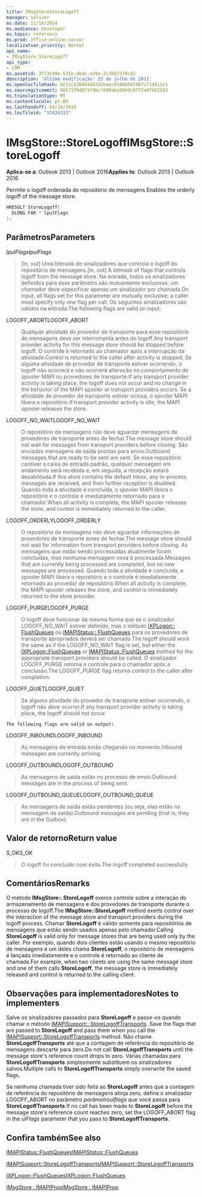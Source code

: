 ```yaml
---
title: IMsgStoreStoreLogoff
manager: soliver
ms.date: 11/16/2014
ms.audience: Developer
ms.topic: reference
ms.prod: office-online-server
localization_priority: Normal
api_name:
- IMsgStore.StoreLogoff
api_type:
- COM
ms.assetid: 3773c98e-531e-4bdc-a39a-2c3bb7378cd3
description: 'Última modificação: 23 de julho de 2011'
ms.openlocfilehash: be11c536804682d1baec8188b6d7487c71d411e1
ms.sourcegitcommit: 8657170d071f9bcf680aba50b9c07f2a4fb82283
ms.translationtype: MT
ms.contentlocale: pt-BR
ms.lasthandoff: 04/28/2019
ms.locfileid: "33424333"
---
```

# <a name="imsgstorestorelogoff"></a><span data-ttu-id="2ad2d-103">IMsgStore::StoreLogoff</span><span class="sxs-lookup"><span data-stu-id="2ad2d-103">IMsgStore::StoreLogoff</span></span>

  
  
<span data-ttu-id="2ad2d-104">**Aplica-se a**: Outlook 2013 | Outlook 2016</span><span class="sxs-lookup"><span data-stu-id="2ad2d-104">**Applies to**: Outlook 2013 | Outlook 2016</span></span> 
  
<span data-ttu-id="2ad2d-105">Permite o logoff ordenada do repositório de mensagens.</span><span class="sxs-lookup"><span data-stu-id="2ad2d-105">Enables the orderly logoff of the message store.</span></span>
  
```cpp
HRESULT StoreLogoff(
  ULONG FAR * lpulFlags
);
```

## <a name="parameters"></a><span data-ttu-id="2ad2d-106">Parâmetros</span><span class="sxs-lookup"><span data-stu-id="2ad2d-106">Parameters</span></span>

 <span data-ttu-id="2ad2d-107">_lpulFlags_</span><span class="sxs-lookup"><span data-stu-id="2ad2d-107">_lpulFlags_</span></span>
  
> <span data-ttu-id="2ad2d-108">[in, out] Uma bitmask de sinalizadores que controla o logoff do repositório de mensagens.</span><span class="sxs-lookup"><span data-stu-id="2ad2d-108">[in, out] A bitmask of flags that controls logoff from the message store.</span></span> <span data-ttu-id="2ad2d-109">Na entrada, todos os sinalizadores definidos para esse parâmetro são mutuamente exclusivos; um chamador deve especificar apenas um sinalizador por chamada.</span><span class="sxs-lookup"><span data-stu-id="2ad2d-109">On input, all flags set for this parameter are mutually exclusive; a caller must specify only one flag per call.</span></span> <span data-ttu-id="2ad2d-110">Os seguintes sinalizadores são válidos na entrada:</span><span class="sxs-lookup"><span data-stu-id="2ad2d-110">The following flags are valid on input:</span></span>
    
<span data-ttu-id="2ad2d-111">LOGOFF_ABORT</span><span class="sxs-lookup"><span data-stu-id="2ad2d-111">LOGOFF_ABORT</span></span> 
  
> <span data-ttu-id="2ad2d-112">Qualquer atividade do provedor de transporte para esse repositório de mensagens deve ser interrompida antes do logoff.</span><span class="sxs-lookup"><span data-stu-id="2ad2d-112">Any transport provider activity for this message store should be stopped before logoff.</span></span> <span data-ttu-id="2ad2d-113">O controle é retornado ao chamador após a interrupção da atividade.</span><span class="sxs-lookup"><span data-stu-id="2ad2d-113">Control is returned to the caller after activity is stopped.</span></span> <span data-ttu-id="2ad2d-114">Se alguma atividade de provedor de transporte estiver ocorrendo, o logoff não ocorrerá e não ocorrerá alteração no comportamento do spooler MAPI ou provedores de transporte.</span><span class="sxs-lookup"><span data-stu-id="2ad2d-114">If any transport provider activity is taking place, the logoff does not occur and no change in the behavior of the MAPI spooler or transport providers occurs.</span></span> <span data-ttu-id="2ad2d-115">Se a atividade do provedor de transporte estiver ociosa, o spooler MAPI libera o repositório.</span><span class="sxs-lookup"><span data-stu-id="2ad2d-115">If transport provider activity is idle, the MAPI spooler releases the store.</span></span> 
    
<span data-ttu-id="2ad2d-116">LOGOFF_NO_WAIT</span><span class="sxs-lookup"><span data-stu-id="2ad2d-116">LOGOFF_NO_WAIT</span></span> 
  
> <span data-ttu-id="2ad2d-117">O repositório de mensagens não deve aguardar mensagens de provedores de transporte antes de fechar.</span><span class="sxs-lookup"><span data-stu-id="2ad2d-117">The message store should not wait for messages from transport providers before closing.</span></span> <span data-ttu-id="2ad2d-118">São enviadas mensagens de saída prontas para envio.</span><span class="sxs-lookup"><span data-stu-id="2ad2d-118">Outbound messages that are ready to be sent are sent.</span></span> <span data-ttu-id="2ad2d-119">Se esse repositório contiver a caixa de entrada padrão, qualquer mensagem em andamento será recebida e, em seguida, a recepção estará desabilitada.</span><span class="sxs-lookup"><span data-stu-id="2ad2d-119">If this store contains the default Inbox, any in-process messages are received, and then further reception is disabled.</span></span> <span data-ttu-id="2ad2d-120">Quando toda a atividade é concluída, o spooler MAPI libera o repositório e o controle é imediatamente retornado para o chamador.</span><span class="sxs-lookup"><span data-stu-id="2ad2d-120">When all activity is complete, the MAPI spooler releases the store, and control is immediately returned to the caller.</span></span> 
    
<span data-ttu-id="2ad2d-121">LOGOFF_ORDERLY</span><span class="sxs-lookup"><span data-stu-id="2ad2d-121">LOGOFF_ORDERLY</span></span> 
  
> <span data-ttu-id="2ad2d-122">O repositório de mensagens não deve aguardar informações de provedores de transporte antes de fechar.</span><span class="sxs-lookup"><span data-stu-id="2ad2d-122">The message store should not wait for information from transport providers before closing.</span></span> <span data-ttu-id="2ad2d-123">As mensagens que estão sendo processadas atualmente foram concluídas, mas nenhuma mensagem nova é processada.</span><span class="sxs-lookup"><span data-stu-id="2ad2d-123">Messages that are currently being processed are completed, but no new messages are processed.</span></span> <span data-ttu-id="2ad2d-124">Quando toda a atividade é concluída, o spooler MAPI libera o repositório e o controle é imediatamente retornado ao provedor de repositório.</span><span class="sxs-lookup"><span data-stu-id="2ad2d-124">When all activity is complete, the MAPI spooler releases the store, and control is immediately returned to the store provider.</span></span> 
    
<span data-ttu-id="2ad2d-125">LOGOFF_PURGE</span><span class="sxs-lookup"><span data-stu-id="2ad2d-125">LOGOFF_PURGE</span></span> 
  
> <span data-ttu-id="2ad2d-126">O logoff deve funcionar da mesma forma que se o sinalizador LOGOFF_NO_WAIT estiver definido, mas o método [IXPLogon:: FlushQueues](ixplogon-flushqueues.md) ou [IMAPIStatus:: FlushQueues](imapistatus-flushqueues.md) para os provedores de transporte apropriados deverá ser chamado.</span><span class="sxs-lookup"><span data-stu-id="2ad2d-126">The logoff should work the same as if the LOGOFF_NO_WAIT flag is set, but either the [IXPLogon::FlushQueues](ixplogon-flushqueues.md) or [IMAPIStatus::FlushQueues](imapistatus-flushqueues.md) method for the appropriate transport providers should be called.</span></span> <span data-ttu-id="2ad2d-127">O sinalizador LOGOFF_PURGE retorna o controle para o chamador após a conclusão.</span><span class="sxs-lookup"><span data-stu-id="2ad2d-127">The LOGOFF_PURGE flag returns control to the caller after completion.</span></span> 
    
<span data-ttu-id="2ad2d-128">LOGOFF_QUIET</span><span class="sxs-lookup"><span data-stu-id="2ad2d-128">LOGOFF_QUIET</span></span> 
  
> <span data-ttu-id="2ad2d-129">Se alguma atividade do provedor de transporte estiver ocorrendo, o logoff não deve ocorrer.</span><span class="sxs-lookup"><span data-stu-id="2ad2d-129">If any transport provider activity is taking place, the logoff should not occur.</span></span>
    
    The following flags are valid on output:
    
<span data-ttu-id="2ad2d-130">LOGOFF_INBOUND</span><span class="sxs-lookup"><span data-stu-id="2ad2d-130">LOGOFF_INBOUND</span></span> 
  
> <span data-ttu-id="2ad2d-131">As mensagens de entrada estão chegando no momento.</span><span class="sxs-lookup"><span data-stu-id="2ad2d-131">Inbound messages are currently arriving.</span></span>
    
<span data-ttu-id="2ad2d-132">LOGOFF_OUTBOUND</span><span class="sxs-lookup"><span data-stu-id="2ad2d-132">LOGOFF_OUTBOUND</span></span> 
  
> <span data-ttu-id="2ad2d-133">As mensagens de saída estão no processo de envio.</span><span class="sxs-lookup"><span data-stu-id="2ad2d-133">Outbound messages are in the process of being sent.</span></span>
    
<span data-ttu-id="2ad2d-134">LOGOFF_OUTBOUND_QUEUE</span><span class="sxs-lookup"><span data-stu-id="2ad2d-134">LOGOFF_OUTBOUND_QUEUE</span></span> 
  
> <span data-ttu-id="2ad2d-135">As mensagens de saída estão pendentes (ou seja, elas estão na mensagem de saída).</span><span class="sxs-lookup"><span data-stu-id="2ad2d-135">Outbound messages are pending (that is, they are in the Outbox).</span></span>
    
## <a name="return-value"></a><span data-ttu-id="2ad2d-136">Valor de retorno</span><span class="sxs-lookup"><span data-stu-id="2ad2d-136">Return value</span></span>

<span data-ttu-id="2ad2d-137">S_OK</span><span class="sxs-lookup"><span data-stu-id="2ad2d-137">S_OK</span></span> 
  
> <span data-ttu-id="2ad2d-138">O logoff foi concluído com êxito.</span><span class="sxs-lookup"><span data-stu-id="2ad2d-138">The logoff completed successfully.</span></span>
    
## <a name="remarks"></a><span data-ttu-id="2ad2d-139">Comentários</span><span class="sxs-lookup"><span data-stu-id="2ad2d-139">Remarks</span></span>

<span data-ttu-id="2ad2d-140">O método **IMsgStore:: StoreLogoff** exerce controle sobre a interação do armazenamento de mensagens e dos provedores de transporte durante o processo de logoff.</span><span class="sxs-lookup"><span data-stu-id="2ad2d-140">The **IMsgStore::StoreLogoff** method exerts control over the interaction of the message store and transport providers during the logoff process.</span></span> <span data-ttu-id="2ad2d-141">Chamar **StoreLogoff** é válido somente para repositórios de mensagens que estão sendo usados apenas pelo chamador.</span><span class="sxs-lookup"><span data-stu-id="2ad2d-141">Calling **StoreLogoff** is valid only for message stores that are being used only by the caller.</span></span> <span data-ttu-id="2ad2d-142">Por exemplo, quando dois clientes estão usando o mesmo repositório de mensagens e um deles chama **StoreLogoff**, o repositório de mensagens é lançado imediatamente e o controle é retornado ao cliente de chamada.</span><span class="sxs-lookup"><span data-stu-id="2ad2d-142">For example, when two clients are using the same message store and one of them calls **StoreLogoff**, the message store is immediately released and control is returned to the calling client.</span></span>
  
## <a name="notes-to-implementers"></a><span data-ttu-id="2ad2d-143">Observações para implementadores</span><span class="sxs-lookup"><span data-stu-id="2ad2d-143">Notes to implementers</span></span>

<span data-ttu-id="2ad2d-144">Salve os sinalizadores passados para **StoreLogoff** e passe-os quando chamar o método [IMAPISupport:: StoreLogoffTransports](imapisupport-storelogofftransports.md) .</span><span class="sxs-lookup"><span data-stu-id="2ad2d-144">Save the flags that are passed to **StoreLogoff** and pass them when you call the [IMAPISupport::StoreLogoffTransports](imapisupport-storelogofftransports.md) method.</span></span> <span data-ttu-id="2ad2d-145">Não chame **StoreLogoffTransports** até que a contagem de referência do repositório de mensagens descarte para zero.</span><span class="sxs-lookup"><span data-stu-id="2ad2d-145">Do not call **StoreLogoffTransports** until the message store's reference count drops to zero.</span></span> <span data-ttu-id="2ad2d-146">Várias chamadas para **StoreLogoffTransports** simplesmente substituem os sinalizadores salvos.</span><span class="sxs-lookup"><span data-stu-id="2ad2d-146">Multiple calls to **StoreLogoffTransports** simply overwrite the saved flags.</span></span> 
  
<span data-ttu-id="2ad2d-147">Se nenhuma chamada tiver sido feita ao **StoreLogoff** antes que a contagem de referência do repositório de mensagens atinja zero, defina o sinalizador LOGOFF_ABORT no parâmetro _parâmetroulflags_ que você passa para **StoreLogoffTransports**.</span><span class="sxs-lookup"><span data-stu-id="2ad2d-147">If no call has been made to **StoreLogoff** before the message store's reference count reaches zero, set the LOGOFF_ABORT flag in the  _ulFlags_ parameter that you pass to **StoreLogoffTransports**.</span></span>
  
## <a name="see-also"></a><span data-ttu-id="2ad2d-148">Confira também</span><span class="sxs-lookup"><span data-stu-id="2ad2d-148">See also</span></span>



[<span data-ttu-id="2ad2d-149">IMAPIStatus::FlushQueues</span><span class="sxs-lookup"><span data-stu-id="2ad2d-149">IMAPIStatus::FlushQueues</span></span>](imapistatus-flushqueues.md)
  
[<span data-ttu-id="2ad2d-150">IMAPISupport::StoreLogoffTransports</span><span class="sxs-lookup"><span data-stu-id="2ad2d-150">IMAPISupport::StoreLogoffTransports</span></span>](imapisupport-storelogofftransports.md)
  
[<span data-ttu-id="2ad2d-151">IXPLogon::FlushQueues</span><span class="sxs-lookup"><span data-stu-id="2ad2d-151">IXPLogon::FlushQueues</span></span>](ixplogon-flushqueues.md)
  
[<span data-ttu-id="2ad2d-152">IMsgStore : IMAPIProp</span><span class="sxs-lookup"><span data-stu-id="2ad2d-152">IMsgStore : IMAPIProp</span></span>](imsgstoreimapiprop.md)

